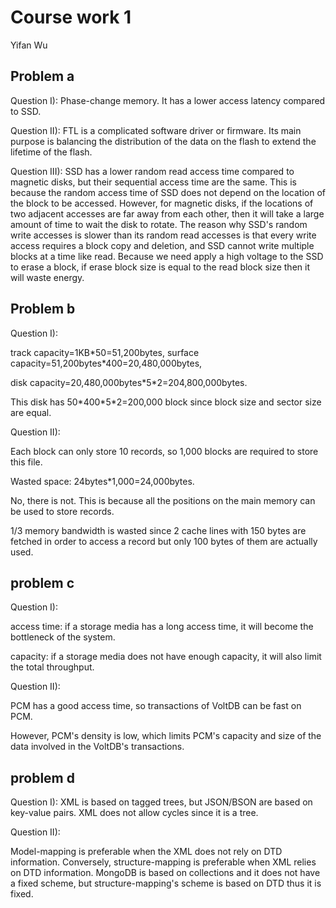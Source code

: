 # Course work 1

Yifan Wu

## Problem a

Question I): Phase-change memory. It has a lower access latency compared to SSD.

Question II): FTL is a complicated software driver or firmware. Its main purpose is balancing the distribution of the data on the flash to extend the lifetime of the flash.

Question III): SSD has a lower random read access time compared to magnetic disks, but their sequential access time are the same. This is because the random access time of SSD does not depend on the location of the block to be accessed. However, for magnetic disks, if the locations of two adjacent accesses are far away from each other, then it will take a large amount of time to wait the disk to rotate. The reason why SSD's random write accesses is slower than its random read accesses is that every write access requires a block copy and deletion, and SSD cannot write multiple blocks at a time like read. Because we need apply a high voltage to the SSD to erase a block, if erase block size is equal to the read block size then it will waste energy.

## Problem b

Question I):

track capacity=1KB\*50=51,200bytes, surface capacity=51,200bytes\*400=20,480,000bytes, 

disk capacity=20,480,000bytes\*5\*2=204,800,000bytes.

This disk has 50\*400\*5\*2=200,000 block since block size and sector size are equal.

Question II):

Each block can only store 10 records, so 1,000 blocks are required to store this file.

Wasted space: 24bytes\*1,000=24,000bytes.

No, there is not. This is because all the positions on the main memory can be used to store records.

1/3 memory bandwidth is wasted since 2 cache lines with 150 bytes are fetched in order to access a record but only 100 bytes of them are actually used.



## problem c

Question I):

access time: if a storage media has a long access time, it will become the bottleneck of the system.

capacity: if a storage media does not have enough capacity, it will also limit the total throughput.

Question II):

PCM has a good access time, so transactions of VoltDB can be fast on PCM.

However, PCM's density is low, which limits PCM's capacity and size of the data involved in the VoltDB's transactions.

## problem d



Question I): XML is based on tagged trees, but JSON/BSON are based on key-value pairs. XML does not allow cycles since it is a tree.

Question II):

Model-mapping is preferable when the XML does not rely on DTD information. Conversely, structure-mapping is preferable when XML relies on DTD information. MongoDB is based on collections and it does not have a fixed scheme, but structure-mapping's scheme is based on DTD thus it is fixed.